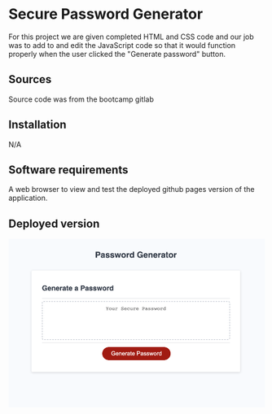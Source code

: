 # Secure Password Generator

For this project we are given completed HTML and CSS code and our job was to add to and edit the JavaScript code so that it would function properly when the user clicked the "Generate password" button. 

## Sources

Source code was from the bootcamp gitlab

## Installation

N/A

## Software requirements

A web browser to view and test the deployed github pages version of the application.

## Deployed version

![image](./assets/Screen%20Shot%202023-05-01%20at%209.44.33%20PM.png)



